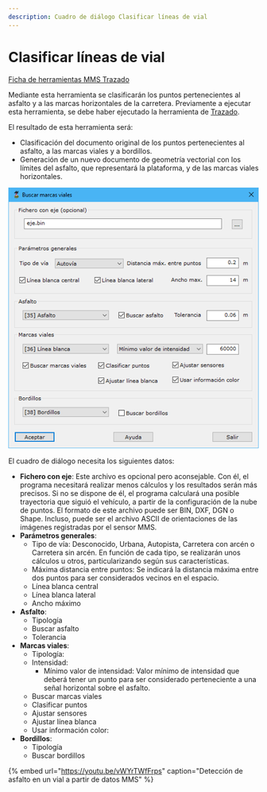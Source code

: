 ```yaml
---
description: Cuadro de diálogo Clasificar líneas de vial
---
```


# Clasificar líneas de vial

[Ficha de herramientas MMS Trazado](./)

Mediante esta herramienta se clasificarán los puntos pertenecientes al asfalto y a las marcas horizontales de la carretera. Previamente a ejecutar esta herramienta, se debe haber ejecutado la herramienta de [Trazado](clasificar-suelo-de-trazado.md).

El resultado de esta herramienta será:

* Clasificación del documento original de los puntos pertenecientes al asfalto, a las marcas viales y a bordillos.
* Generación de un nuevo documento de geometría vectorial con los límites del asfalto, que representará la plataforma, y de las marcas viales horizontales.

![Cuadro de di&#xE1;logo para clasificar asfalto y marcas viales](../../../.gitbook/assets/image%20%2821%29.png)

El cuadro de diálogo necesita los siguientes datos:

* **Fichero con eje**: Este archivo es opcional pero aconsejable. Con él, el programa necesitará realizar menos cálculos y los resultados serán más precisos. Si no se dispone de él, el programa calculará una posible trayectoria que siguió el vehículo, a partir de la configuración de la nube de puntos. El formato de este archivo puede ser BIN, DXF, DGN o Shape. Incluso, puede ser el archivo ASCII de orientaciones de las imágenes registradas por el sensor MMS.
* **Parámetros generales**:
  * Tipo de vía: Desconocido, Urbana, Autopista, Carretera con arcén o Carretera sin arcén. En función de cada tipo, se realizarán unos cálculos u otros, particularizando según sus características.
  * Máxima distancia entre puntos: Se indicará la distancia máxima entre dos puntos para ser considerados vecinos en el espacio.
  * Línea blanca central
  * Línea blanca lateral
  * Ancho máximo
* **Asfalto**:
  * Tipología
  * Buscar asfalto
  * Tolerancia
* **Marcas viales**:
  * Tipología:
  * Intensidad:
    * Mínimo valor de intensidad: Valor mínimo de intensidad que deberá tener un punto para ser considerado perteneciente a una señal horizontal sobre el asfalto.
  * Buscar marcas viales
  * Clasificar puntos
  * Ajustar sensores
  * Ajustar línea blanca
  * Usar información color:
* **Bordillos**:
  * Tipología
  * Buscar bordillos

{% embed url="https://youtu.be/vWYrTWfFrps" caption="Detección de asfalto en un vial a partir de datos MMS" %}

